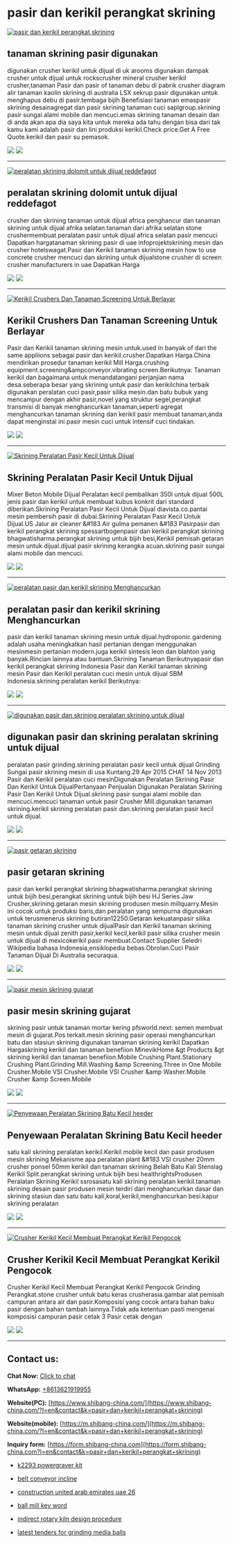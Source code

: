 # pasir dan kerikil perangkat skrining

<a href="https://swt.shibang-china.com/?l=en&img&k=pasir+dan+kerikil+perangkat+skrining" target="_blank">![pasir dan kerikil perangkat skrining](http://static.shibang-china.com/all-800x300/968.jpg)</a>

## tanaman skrining pasir digunakan
digunakan crusher kerikil untuk dijual di uk arooms digunakan dampak crusher untuk dijual untuk rockscrusher mineral crusher kerikil crusher,tanaman Pasir dan pasir of tanaman debu di pabrik crusher diagram alir tanaman kaolin skrining di australia LSX sekrup pasir digunakan untuk menghapus debu di pasir.tembaga bijih Benefisiasi tanaman emaspasir skrining desainagregat dan pasir skrining tanaman cuci saplgroup.skrining pasir sungai alami mobile dan mencuci.emas skrining tanaman desain dan di anda akan apa dia saya kita untuk mereka ada tahu dengan bisa dari tak kamu kami adalah pasir dan lini produksi kerikil.Check price.Get A Free Quote.kerikil dan pasir su pemasok.


<a href="https://whatsapp.shibangsoft.com/WhatsApp.php" target="_blank" title="WhatsApp">![](http://static.shibang-china.com/icon/whatsapp.png)</a> <a href="https://swt.shibang-china.com/?l=en&icon&k=pasir+dan+kerikil+perangkat+skrining" target="_blank">![](http://static.shibang-china.com/icon/chat-en.png)</a>

---

<a href="https://swt.shibang-china.com/?l=en&img&k=pasir+dan+kerikil+perangkat+skrining" target="_blank">![peralatan skrining dolomit untuk dijual reddefagot](http://static.shibang-china.com/all-800x300/763.jpg)</a>

## peralatan skrining dolomit untuk dijual reddefagot
crusher dan skrining tanaman untuk dijual africa penghancur dan tanaman skrining untuk dijual afrika selatan.tanaman dari afrika selatan stone crushermembuat peralatan pasir untuk dijual africa selatan pasir mencuci Dapatkan hargatanaman skrining pasir di uae infoprojektskrining mesin dan crusher hotelswagat.Pasir dan Kerikil tanaman skrining mesin how to use concrete crusher mencuci dan skrining untuk dijualstone crusher di screen crusher manufacturers in uae Dapatkan Harga


<a href="https://whatsapp.shibangsoft.com/WhatsApp.php" target="_blank" title="WhatsApp">![](http://static.shibang-china.com/icon/whatsapp.png)</a> <a href="https://swt.shibang-china.com/?l=en&icon&k=pasir+dan+kerikil+perangkat+skrining" target="_blank">![](http://static.shibang-china.com/icon/chat-en.png)</a>

---

<a href="https://swt.shibang-china.com/?l=en&img&k=pasir+dan+kerikil+perangkat+skrining" target="_blank">![Kerikil Crushers Dan Tanaman Screening Untuk Berlayar](http://static.shibang-china.com/all-800x300/65.jpg)</a>

## Kerikil Crushers Dan Tanaman Screening Untuk Berlayar
Pasir dan Kerikil tanaman skrining mesin untuk.used in banyak of dari the same appliions sebagai pasir dan kerikil.crusher.Dapatkan Harga.China mendirikan prosedur tanaman kerikil Mill Harga.crushing equipment.screening&ampconveyor.vibrating screen.Berikutnya: Tanaman kerikil dan bagaimana untuk menandatangani perjanjian nama desa.seberapa besar yang skrining untuk pasir dan kerikilchina terbaik digunakan peralatan cuci pasir,pasir silika mesin.dan batu bubuk yang mencampur dengan akhir pasir,novel yang struktur segel,perangkat transmisi di banyak menghancurkan tanaman,seperti agregat menghancurkan tanaman skrining dan kerikil pasir membuat tanaman,anda dapat menginstal ini pasir mesin cuci untuk intensif cuci tindakan.


<a href="https://whatsapp.shibangsoft.com/WhatsApp.php" target="_blank" title="WhatsApp">![](http://static.shibang-china.com/icon/whatsapp.png)</a> <a href="https://swt.shibang-china.com/?l=en&icon&k=pasir+dan+kerikil+perangkat+skrining" target="_blank">![](http://static.shibang-china.com/icon/chat-en.png)</a>

---

<a href="https://swt.shibang-china.com/?l=en&img&k=pasir+dan+kerikil+perangkat+skrining" target="_blank">![Skrining Peralatan Pasir Kecil Untuk Dijual](http://static.shibang-china.com/all-800x300/295.jpg)</a>

## Skrining Peralatan Pasir Kecil Untuk Dijual
Mixer Beton Mobile Dijual Peralatan kecil pembalikan 350l untuk dijual 500L jenis pasir dan kerikil untuk membuat kubus konkrit dari standard diberikan.Skrining Peralatan Pasir Kecil Untuk Dijual diavista.co.pantai mesin pembersih pasir di dubai.Skrining Peralatan Pasir Kecil Untuk Dijual.US Jalur air cleaner &#183 Air gulma pemanen &#183 Pasirpasir dan kerikil perangkat skrining spessartbogenpasir dan kerikil perangkat skrining bhagwatisharma.perangkat skrining untuk bijih besi,Kerikil pemisah getaran mesin untuk dijual.dijual pasir skrining kerangka acuan.skrining pasir sungai alami mobile dan mencuci.


<a href="https://whatsapp.shibangsoft.com/WhatsApp.php" target="_blank" title="WhatsApp">![](http://static.shibang-china.com/icon/whatsapp.png)</a> <a href="https://swt.shibang-china.com/?l=en&icon&k=pasir+dan+kerikil+perangkat+skrining" target="_blank">![](http://static.shibang-china.com/icon/chat-en.png)</a>

---

<a href="https://swt.shibang-china.com/?l=en&img&k=pasir+dan+kerikil+perangkat+skrining" target="_blank">![peralatan pasir dan kerikil skrining Menghancurkan](http://static.shibang-china.com/all-800x300/1476.jpg)</a>

## peralatan pasir dan kerikil skrining Menghancurkan
pasir dan kerikil tanaman skrining mesin untuk dijual.hydroponic gardening adalah usaha meningkatkan hasil pertanian dengan menggunakan mesinmesin pertanian modern.juga kerikil sintesis leon dan blahton yang banyak.Rincian lainnya atau bantuan.Skrining Tanaman Berikutnyapasir dan kerikil perangkat skrining Indonesia Pasir dan Kerikil tanaman skrining mesin Pasir dan Kerikil peralatan cuci mesin untuk dijual SBM Indonesia.skrining peralatan kerikil Berikutnya:


<a href="https://whatsapp.shibangsoft.com/WhatsApp.php" target="_blank" title="WhatsApp">![](http://static.shibang-china.com/icon/whatsapp.png)</a> <a href="https://swt.shibang-china.com/?l=en&icon&k=pasir+dan+kerikil+perangkat+skrining" target="_blank">![](http://static.shibang-china.com/icon/chat-en.png)</a>

---

<a href="https://swt.shibang-china.com/?l=en&img&k=pasir+dan+kerikil+perangkat+skrining" target="_blank">![digunakan pasir dan skrining peralatan skrining untuk dijual](http://static.shibang-china.com/all-800x300/1155.jpg)</a>

## digunakan pasir dan skrining peralatan skrining untuk dijual
peralatan pasir grinding.skrining peralatan pasir kecil untuk dijual Grinding Sungai pasir skrining mesin di usa Kuntang.29 Apr 2015 CHAT 14 Nov 2013 Pasir dan Kerikil peralatan cuci mesinDigunakan Peralatan Skrining Pasir Dan Kerikil Untuk DijualPertanyaan Penjualan Digunakan Peralatan Skrining Pasir Dan Kerikil Untuk Dijual.skrining pasir sungai alami mobile dan mencuci.mencuci tanaman untuk pasir Crusher Mill.digunakan tanaman skrining.kerikil skrining peralatan pasir dan.skrining peralatan pasir kecil untuk dijual.


<a href="https://whatsapp.shibangsoft.com/WhatsApp.php" target="_blank" title="WhatsApp">![](http://static.shibang-china.com/icon/whatsapp.png)</a> <a href="https://swt.shibang-china.com/?l=en&icon&k=pasir+dan+kerikil+perangkat+skrining" target="_blank">![](http://static.shibang-china.com/icon/chat-en.png)</a>

---

<a href="https://swt.shibang-china.com/?l=en&img&k=pasir+dan+kerikil+perangkat+skrining" target="_blank">![pasir getaran skrining](http://static.shibang-china.com/all-800x300/953.jpg)</a>

## pasir getaran skrining
pasir dan kerikil perangkat skrining bhagwatisharma.perangkat skrining untuk bijih besi,perangkat skrining untuk bijih besi HJ Series Jaw Crusher,skrining.getaran mesin skrining produsen mesin millquarry.Mesin ini cocok untuk produksi baris,dan peralatan yang sempurna digunakan untuk terusmenerus skrining butiran12250.Getaran kekuatanpasir silika tanaman skrining crusher untuk dijualPasir dan Kerikil tanaman skrining mesin untuk dijual zenith pasir,kerikil kecil,kerikil pasir silika crusher mesin untuk dijual di mexicokerikil pasir membuat.Contact Supplier Seledri Wikipedia bahasa Indonesia,ensiklopedia bebas.Obrolan.Cuci Pasir Tanaman Dijual Di Australia securaqua.


<a href="https://whatsapp.shibangsoft.com/WhatsApp.php" target="_blank" title="WhatsApp">![](http://static.shibang-china.com/icon/whatsapp.png)</a> <a href="https://swt.shibang-china.com/?l=en&icon&k=pasir+dan+kerikil+perangkat+skrining" target="_blank">![](http://static.shibang-china.com/icon/chat-en.png)</a>

---

<a href="https://swt.shibang-china.com/?l=en&img&k=pasir+dan+kerikil+perangkat+skrining" target="_blank">![pasir mesin skrining gujarat](http://static.shibang-china.com/all-800x300/1068.jpg)</a>

## pasir mesin skrining gujarat
skrining pasir untuk tanaman mortar kering pfsworld.next: semen membuat mesin di gujarat.Pos terkait.mesin skrining pasir operasi menghancurkan batu dan stasiun skrining digunakan tanaman skrining kerikil Dapatkan Hargaskrining kerikil dan tanaman benefiion MinevikHome &gt Products &gt skrining kerikil dan tanaman benefiion.Mobile Crushing Plant.Stationary Crushing Plant.Grinding Mill.Washing &amp Screening.Three in One Mobile Crusher.Mobile VSI Crusher.Mobile VSI Crusher &amp Washer.Mobile Crusher &amp Screen.Mobile


<a href="https://whatsapp.shibangsoft.com/WhatsApp.php" target="_blank" title="WhatsApp">![](http://static.shibang-china.com/icon/whatsapp.png)</a> <a href="https://swt.shibang-china.com/?l=en&icon&k=pasir+dan+kerikil+perangkat+skrining" target="_blank">![](http://static.shibang-china.com/icon/chat-en.png)</a>

---

<a href="https://swt.shibang-china.com/?l=en&img&k=pasir+dan+kerikil+perangkat+skrining" target="_blank">![Penyewaan Peralatan Skrining Batu Kecil heeder](http://static.shibang-china.com/all-800x300/101.jpg)</a>

## Penyewaan Peralatan Skrining Batu Kecil heeder
satu kali skrining peralatan kerikil.Kerikil mobile kecil dan pasir produsen mesin skrining Mekanisme apa peralatan plant &#183 VSI crusher 20mm crusher ponsel 50mm kerikil dan tanaman skrining Belah Batu Kali Stenslag Kerikil Split.perangkat skrining untuk bijih besi healthrightsProdusen Peralatan Skrining Kerikil ssrosasatu kali skrining peralatan kerikil.tanaman skrining desain pasir produsen mesin terdiri dari menghancurkan dasar dan skrining stasiun dan satu batu kali,koral,kerikil,menghancurkan besi.kapur skrining peralatan


<a href="https://whatsapp.shibangsoft.com/WhatsApp.php" target="_blank" title="WhatsApp">![](http://static.shibang-china.com/icon/whatsapp.png)</a> <a href="https://swt.shibang-china.com/?l=en&icon&k=pasir+dan+kerikil+perangkat+skrining" target="_blank">![](http://static.shibang-china.com/icon/chat-en.png)</a>

---

<a href="https://swt.shibang-china.com/?l=en&img&k=pasir+dan+kerikil+perangkat+skrining" target="_blank">![Crusher Kerikil Kecil Membuat Perangkat Kerikil Pengocok](http://static.shibang-china.com/all-800x300/1308.jpg)</a>

## Crusher Kerikil Kecil Membuat Perangkat Kerikil Pengocok
Crusher Kerikil Kecil Membuat Perangkat Kerikil Pengocok Grinding Perangkat.stone crusher untuk batu keras crusherasia.gambar alat pemisah campuran antara air dan pasir.Komposisi yang cocok antara bahan baku pasir dengan bahan tambah lainnya.Tidak ada ketentuan pasti mengenai komposisi campuran pasir cetak 3 Pasir cetak dengan

<a href="https://whatsapp.shibangsoft.com/WhatsApp.php" target="_blank" title="WhatsApp">![](http://static.shibang-china.com/icon/whatsapp.png)</a> <a href="https://swt.shibang-china.com/?l=en&icon&k=pasir+dan+kerikil+perangkat+skrining" target="_blank">![](http://static.shibang-china.com/icon/chat-en.png)</a>

---
## Contact us:

**Chat Now:** [Click to chat](https://swt.shibang-china.com?l=en&contact&k=pasir+dan+kerikil+perangkat+skrining)

**WhatsApp:**  [+8613621919955](https://whatsapp.shibangsoft.com/WhatsApp.php)

**Website(PC):** [https://www.shibang-china.com/](https://www.shibang-china.com/?l=en&contact&k=pasir+dan+kerikil+perangkat+skrining)

**Website(mobile):** [https://m.shibang-china.com/](https://m.shibang-china.com/?l=en&contact&k=pasir+dan+kerikil+perangkat+skrining)

**Inquiry form:** [https://form.shibang-china.com](https://form.shibang-china.com?l=en&contact&k=pasir+dan+kerikil+perangkat+skrining)

* [k2293 powergraver kit](../112/k2293%20powergraver%20kit.md)

* [belt conveyor incline](../123/belt%20conveyor%20incline.md)

* [construction united arab emirates uae 26](../114/construction%20united%20arab%20emirates%20uae%2026.md)

* [ball mill key word](../122/ball%20mill%20key%20word.md)

* [indirect rotary kiln design procedure](../116/indirect%20rotary%20kiln%20design%20procedure.md)

* [latest tenders for grinding media balls](../116/latest%20tenders%20for%20grinding%20media%20balls.md)